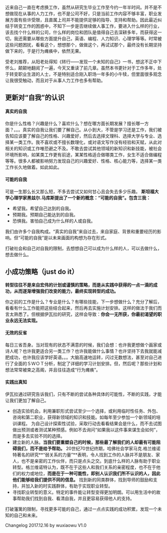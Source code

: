 近来自己一直在考虑换工作，虽然从研究生毕业工作至今约一年半时间。并不是不想做现在从事的人力工作，也不是公司不好，只是当前工作内容不够丰富，职业发展方面有些许受限，且直属上司并不能提供足够的指导、支持和帮助。因此最近纠结于转变工作的困惑中，不知下一步是否继续做人事工作，要进入什么样的行业，该去找个什么样的公司，什么样的岗位和团队是值得自己去深耕多年，而获得这一切，我还需要从哪些方面提升自己，英语、编程、人力知识、心理学等等。时常被这些问题困扰，看看这个，想想那个，做做这个，再试试那个，最终没有长期坚持做下来的，于是行为瘫痪中，依然无果。

受老刘推荐，从阳老处得知《转行——发现一个未知的自己》一书，想这不正中下怀么，颠颠地翻阅了一遍，今天又重读了前几章。虽然本书更针对于工作多年，处于转变职业生涯的人士，不是特别适合刚入职场一年多的小牛犊，但里面很多观念让我很受触动，而且对于从事人力工作也多有帮助。

## 更新对“自我”的认识
#### 真实的自我
你是什么性格？兴趣是什么？喜欢什么？想在哪方面长期发展？擅长哪一方面？。。。真实的自我让我们要了解自己。从小到大，不管是学习还是工作，我们被告知应该要了解自己的性格、兴趣爱好，然后去选择文理科、选择大学与专业、选择某一类工作。我不喜欢或不擅长数理化，或对语文写作没有经验和天赋，从此对相关的知识或工作唯恐避之不及。不敢去尝试其他领域的新知识和新技能，被社会环境所影响，如某类工作更有前途，某某性格适合做哪类工作，女生不适合做编程等等。很多人都被影响努力发现自己的兴趣爱好、性格、核心能力等，选择某一类工作长久地做着。如此如此。
#### 可能的自我
可是一生那么长又那么短，不多去尝试又如何甘心且会失去多少乐趣。
**斯坦福大学心理学家黑兹尔.马库斯提出了一个新的概念：“可能的自我”。包含三我：**
- 希望我。希望自己达到的自我。
- 预期我。预期自己能达到的自我。
- 恐惧我。害怕自己成为什么样的人或自我。

我们由许多个自我构成。“真实的自我”来自过去，来自家庭、背景和重要经历的影响。但“可能的自我”是以未来画面的构想为存在形式。

打破社会和自己对自我的限制，去想想自己可以成为什么样的人，可以去做什么，想去做什么。

## 小成功策略（just do it）
**转型往往不是来自宏伟的计划或谨慎的策略，而是从实践中获得的一点一滴的成功，从而逐渐增强我们改变的能力，最终实现转型的成功。**

你之前的工作是什么？专业是什么？有哪些技能，下一步想做什么？充分了解后，看看有什么工作能把这些结合起来，然后再去实施计划安排。这样的做法于我们而言太熟悉了。但根据伊瓦拉的研究，这样会导致：**你会一无所获，你最初渴望的职业永远无法实现。**

#### 无效的反省
每日三省吾身。当对现有的状态不满意的时候，我们会想：也许我更想做个画家或诗人呢？也许我更适合另一类工作？也许我能做什么事情？也许坚持下去我就能减肥成功，也许我应该学好英语。。。大脑高速地运转，闪过无数想法，甚至对自己进行了全面的ＳＷＯＴ分析，制定了详细的学习计划安排。但，然后呢？那些计划和想法常常被束之高阁，并且往往造成“行为瘫痪”。

#### 实践出真知
伊瓦拉通过研究告诉我们，只有不断的尝试各种具体的可能性，不断的实践，才能让我们更加了解自己。
- 创造实验机会。利用兼职形式尝试至少一个选择，或利用临时性任务、外包、咨询和第二职业，获得新领域的知识和技能。如每年至少参加一个新领域的培训课程。
为自己设计探索性试验，采取行动去看看结果会是什么，而不去试图做出预测或者测试某种预感。例如不去询问“如果我以这件事来谋生会如何”，而是多去实验不同的选择。
- 建立新的人脉。**当我们要重塑自己的时候，那些最了解我们的人却最有可能阻碍我们，而不是给予帮助。**
20世纪70世纪终期，哈佛社会学家马克.格兰维诺特著名的研究**“弱关系的力量”**表明，令人找到工作的人脉并不是朋友、家人，也不是亲密的工作伙伴，而只是点头之交。到底什么样的人脉有助于职业转型。格兰维诺特认为，既不在于这些人和我们关系的亲密程度，也不在于他们的权力或地位，**而是在于一种可能性，即别人认识我们所不认识的人，因此他们能够给我们提供不同的信息。**
找到新的同类群体，找到导师的鼓励和支持，并加入新的时实践群体，有助于实现职业转型。
- 寻找职业转型的意义。特定的事件能让转型变得更加明朗。可以用生活中的故事帮助我们找到自我、看清自我，并且更容易获得他人的支持。

打破藩篱的限制，寻找更多可能的自己，通过一点点实践的成功积累，发现一个未知的自己和未来。

Changelog
2017.12.16 by wuxiaowu V1.0
